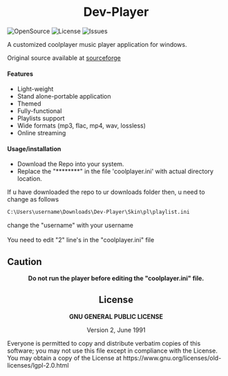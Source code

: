 <h1 align="center"> Dev-Player </h1>

![OpenSource](https://img.shields.io/badge/OpenSource-Yes-green)
![License](https://img.shields.io/badge/License-GPL2-blue)
![Issues](https://img.shields.io/github/issues/devallabharath/Dev-Player?style=flat)

A customized coolplayer music player application for windows.

Original source available at [sourceforge](http://coolplayer.sourceforge.net/)

#### Features
* Light-weight
* Stand alone-portable application
* Themed
* Fully-functional
* Playlists support
* Wide formats (mp3, flac, mp4, wav, lossless)
* Online streaming


#### Usage/installation
* Download the Repo into your system.
* Replace the "********" in the file 'coolplayer.ini' with actual directory location.

If u have downloaded the repo to ur downloads folder then, u need to change as follows


```sh
C:\Users\username\Downloads\Dev-Player\Skin\pl\playlist.ini
```

change the "username" with your username <br><br>
You need to edit "2" line's in the "coolplayer.ini" file

## Caution

<p align="center"><b>Do not run the player before editing the "coolplayer.ini" file.</b></p>


<h2 align="center"> License </h2>
<p align="center"><b> GNU GENERAL PUBLIC LICENSE </b></p>
<p align="center"> Version 2, June 1991 </p>
 Everyone is permitted to copy and distribute verbatim copies
 of this software; you may not use this file except in compliance with the License. You may obtain a copy of the License at
 https://www.gnu.org/licenses/old-licenses/lgpl-2.0.html